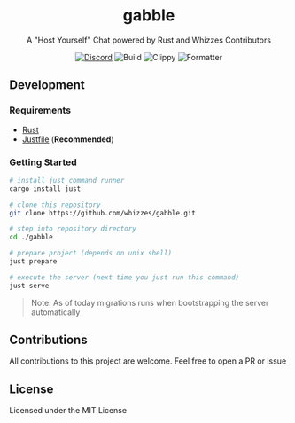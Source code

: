 <div>
  <h1 align="center">gabble</h1>
  <p align="center">
    A "Host Yourself" Chat powered by Rust and Whizzes Contributors
  </p>
</div>

<div align="center">

  [![Discord](https://img.shields.io/discord/1011702194925490186?color=blue&label=discord&logo=discord)](https://discord.gg/yde6mcgs2C)
  ![Build](https://github.com/whizzes/gabble/workflows/build/badge.svg)
  ![Clippy](https://github.com/whizzes/gabble/workflows/clippy/badge.svg)
  ![Formatter](https://github.com/whizzes/gabble/workflows/fmt/badge.svg)

</div>

## Development

### Requirements

- [Rust](https://rustup.rs)
- [Justfile](https://github.com/casey/just) (**Recommended**)

### Getting Started

```bash
# install just command runner
cargo install just

# clone this repository
git clone https://github.com/whizzes/gabble.git

# step into repository directory
cd ./gabble

# prepare project (depends on unix shell)
just prepare

# execute the server (next time you just run this command)
just serve
```

> Note: As of today migrations runs when bootstrapping the server automatically

## Contributions

All contributions to this project are welcome. Feel free to open a PR or issue

## License

Licensed under the MIT License
